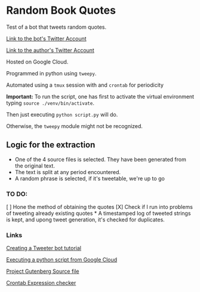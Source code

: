 # Random Book Quotes
Test of a bot that tweets random quotes.

[Link to the bot's Twitter Account](https://twitter.com/RandomBecquer)

[Link to the author's Twitter Account](https://twitter.com/ferpl22)

Hosted on Google Cloud.

Programmed in python using `tweepy`.

Automated using a `tmux` session with and `crontab` for periodicity

**Important:** To run the script, one has first to activate the virtual environment typing `source ./venv/bin/activate`.

Then just executing `python script.py` will do.

Otherwise, the `tweepy` module might not be recognized.

## Logic for the extraction
* One of the 4 source files is selected. They have been generated from the original text.
* The text is split at any period encountered.
* A random phrase is selected, if it's tweetable, we're up to go

### TO DO:
[ ] Hone the method of obtaining the quotes
[X] Check if I run into problems of tweeting already existing quotes
    * A timestamped log of tweeted strings is kept, and upong tweet generation, it's checked for duplicates.

### Links
[Creating a Tweeter bot tutorial](https://realpython.com/twitter-bot-python-tweepy/)

[Executing a python script from Google Cloud](https://www.youtube.com/watch?v=5OL7fu2R4M8&t=3s)

[Project Gutenberg Source file](http://www.gutenberg.org/cache/epub/53552/pg53552.txt)

[Crontab Expression checker](http://crontab.guru)


